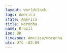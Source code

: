```yaml
---
layout: worldclock
tags: America
state: America
title: Noronha
name: Brazil
iso: BR
timezone: America/Noronha
utc: UTC -02:09
---
```


